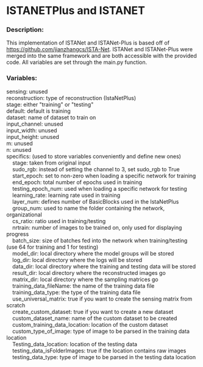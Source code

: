# ISTANETPlus and ISTANET
### Description:
This implementation of ISTANet and ISTANet-Plus is based off of https://github.com/jianzhangcs/ISTA-Net. ISTANet and ISTANet-Plus were merged into the same framework and are both accessible with the provided code. All variables are set through the main.py function.

### Variables:
sensing: unused<br />
reconstruction: type of reconstruction (IstaNetPlus)<br />
stage: either "training" or "testing"<br />
default: default is training<br />
dataset: name of dataset to train on<br />
input_channel: unused<br />
input_width: unused<br />
input_height: unused<br />
m: unused<br />
n: unused<br />
specifics: (used to store variables conveniently and define new ones)<br />
&nbsp;&nbsp;&nbsp;&nbsp;stage: taken from original input<br />
&nbsp;&nbsp;&nbsp;&nbsp;sudo_rgb: instead of setting the channel to 3, set sudo_rgb to True<br />
&nbsp;&nbsp;&nbsp;&nbsp;start_epoch: set to non-zero when loading a specific network for training<br />
&nbsp;&nbsp;&nbsp;&nbsp;end_epoch: total number of epochs used in training<br />
&nbsp;&nbsp;&nbsp;&nbsp;testing_epoch_num: used when loading a specific network for testing<br />
&nbsp;&nbsp;&nbsp;&nbsp;learning_rate: learning rate used in training<br />
&nbsp;&nbsp;&nbsp;&nbsp;layer_num: defines number of BasicBlocks used in the IstaNetPlus<br />
&nbsp;&nbsp;&nbsp;&nbsp;group_num: used to name the folder containing the network, organizational<br />
&nbsp;&nbsp;&nbsp;&nbsp;cs_ratio: ratio used in training/testing<br />
&nbsp;&nbsp;&nbsp;&nbsp;nrtrain: number of images to be trained on, only used for displaying progress<br />
&nbsp;&nbsp;&nbsp;&nbsp;batch_size: size of batches fed into the network when training/testing (use 64 for training and 1 for testing)<br />
&nbsp;&nbsp;&nbsp;&nbsp;model_dir: local directory where the model groups will be stored<br />
&nbsp;&nbsp;&nbsp;&nbsp;log_dir: local directory where the logs will be stored<br />
&nbsp;&nbsp;&nbsp;&nbsp;data_dir: local directory where the training and testing data will be stored <br />
&nbsp;&nbsp;&nbsp;&nbsp;result_dir: local directory where the reconstructed images go<br />
&nbsp;&nbsp;&nbsp;&nbsp;matrix_dir: local directory where the sampling matrices go<br />
&nbsp;&nbsp;&nbsp;&nbsp;training_data_fileName: the name of the training data file<br />
&nbsp;&nbsp;&nbsp;&nbsp;training_data_type: the type of the training data file<br />
&nbsp;&nbsp;&nbsp;&nbsp;use_universal_matrix: true if you want to create the sensing matrix from scratch<br />
&nbsp;&nbsp;&nbsp;&nbsp;create_custom_dataset: true if you want to create a new dataset<br />
&nbsp;&nbsp;&nbsp;&nbsp;custom_dataset_name: name of the custom dataset to be created<br />
&nbsp;&nbsp;&nbsp;&nbsp;custom_training_data_location: location of the custom dataset<br />
&nbsp;&nbsp;&nbsp;&nbsp;custom_type_of_image: type of image to be parsed in the training data location<br />
&nbsp;&nbsp;&nbsp;&nbsp;Testing_data_location: location of the testing data<br />
&nbsp;&nbsp;&nbsp;&nbsp;testing_data_isFolderImages: true if the location contains raw images<br />
&nbsp;&nbsp;&nbsp;&nbsp;testing_data_type:  type of image to be parsed in the testing data location<br />
